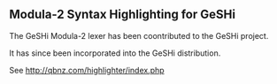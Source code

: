 ## Modula-2 Syntax Highlighting for GeSHi

The GeSHi Modula-2 lexer has been coontributed to the GeSHi project.

It has since been incorporated into the GeSHi distribution.

See http://qbnz.com/highlighter/index.php
